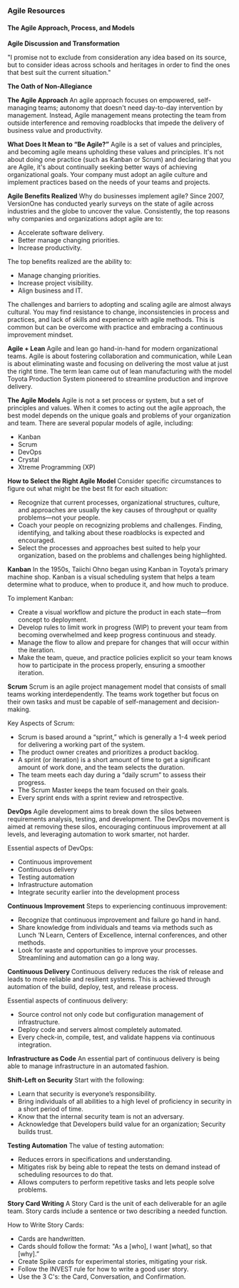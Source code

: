 ### Agile Resources

#### The Agile Approach, Process, and Models

**Agile Discussion and Transformation**

"I promise not to exclude from consideration any idea based on its source, but to consider ideas across schools and heritages in order to find the ones that best suit the current situation."

**The Oath of Non-Allegiance**

**The Agile Approach**
An agile approach focuses on empowered, self-managing teams; autonomy that doesn't need day-to-day intervention by management. Instead, Agile management means protecting the team from outside interference and removing roadblocks that impede the delivery of business value and productivity.

**What Does It Mean to “Be Agile?”**
Agile is a set of values and principles, and becoming agile means upholding these values and principles. It's not about doing one practice (such as Kanban or Scrum) and declaring that you are Agile, it's about continually seeking better ways of achieving organizational goals. Your company must adopt an agile culture and implement practices based on the needs of your teams and projects.

**Agile Benefits Realized**
Why do businesses implement agile? Since 2007, VersionOne has conducted yearly surveys on the state of agile across industries and the globe to uncover the value. Consistently, the top reasons why companies and organizations adopt agile are to:

- Accelerate software delivery.
- Better manage changing priorities.
- Increase productivity.

The top benefits realized are the ability to:

- Manage changing priorities.
- Increase project visibility.
- Align business and IT.

The challenges and barriers to adopting and scaling agile are almost always cultural. You may find resistance to change, inconsistencies in process and practices, and lack of skills and experience with agile methods. This is common but can be overcome with practice and embracing a continuous improvement mindset.

**Agile + Lean**
Agile and lean go hand-in-hand for modern organizational teams. Agile is about fostering collaboration and communication, while Lean is about eliminating waste and focusing on delivering the most value at just the right time. The term lean came out of lean manufacturing with the model Toyota Production System pioneered to streamline production and improve delivery.

**The Agile Models**
Agile is not a set process or system, but a set of principles and values. When it comes to acting out the agile approach, the best model depends on the unique goals and problems of your organization and team. There are several popular models of agile, including:

- Kanban
- Scrum
- DevOps
- Crystal
- Xtreme Programming (XP)

**How to Select the Right Agile Model**
Consider specific circumstances to figure out what might be the best fit for each situation:

- Recognize that current processes, organizational structures, culture, and approaches are usually the key causes of throughput or quality problems—not your people.
- Coach your people on recognizing problems and challenges. Finding, identifying, and talking about these roadblocks is expected and encouraged.
- Select the processes and approaches best suited to help your organization, based on the problems and challenges being highlighted.

**Kanban**
In the 1950s, Taiichi Ohno began using Kanban in Toyota’s primary machine shop. Kanban is a visual scheduling system that helps a team determine what to produce, when to produce it, and how much to produce. 

To implement Kanban:

- Create a visual workflow and picture the product in each state—from concept to deployment.
- Develop rules to limit work in progress (WIP) to prevent your team from becoming overwhelmed and keep progress continuous and steady.
- Manage the flow to allow and prepare for changes that will occur within the iteration.
- Make the team, queue, and practice policies explicit so your team knows how to participate in the process properly, ensuring a smoother iteration.

**Scrum**
Scrum is an agile project management model that consists of small teams working interdependently. The teams work together but focus on their own tasks and must be capable of self-management and decision-making.

Key Aspects of Scrum:

- Scrum is based around a “sprint,” which is generally a 1-4 week period for delivering a working part of the system.
- The product owner creates and prioritizes a product backlog.
- A sprint (or iteration) is a short amount of time to get a significant amount of work done, and the team selects the duration.
- The team meets each day during a “daily scrum” to assess their progress.
- The Scrum Master keeps the team focused on their goals.
- Every sprint ends with a sprint review and retrospective.

**DevOps**
Agile development aims to break down the silos between requirements analysis, testing, and development. The DevOps movement is aimed at removing these silos, encouraging continuous improvement at all levels, and leveraging automation to work smarter, not harder.

Essential aspects of DevOps:

- Continuous improvement
- Continuous delivery
- Testing automation
- Infrastructure automation
- Integrate security earlier into the development process

**Continuous Improvement**
Steps to experiencing continuous improvement:

- Recognize that continuous improvement and failure go hand in hand.
- Share knowledge from individuals and teams via methods such as Lunch ‘N Learn, Centers of Excellence, internal conferences, and other methods.
- Look for waste and opportunities to improve your processes. Streamlining and automation can go a long way.

**Continuous Delivery**
Continuous delivery reduces the risk of release and leads to more reliable and resilient systems. This is achieved through automation of the build, deploy, test, and release process.

Essential aspects of continuous delivery:

- Source control not only code but configuration management of infrastructure.
- Deploy code and servers almost completely automated.
- Every check-in, compile, test, and validate happens via continuous integration.

**Infrastructure as Code**
An essential part of continuous delivery is being able to manage infrastructure in an automated fashion.

**Shift-Left on Security**
Start with the following:

- Learn that security is everyone’s responsibility.
- Bring individuals of all abilities to a high level of proficiency in security in a short period of time.
- Know that the internal security team is not an adversary.
- Acknowledge that Developers build value for an organization; Security builds trust.

**Testing Automation**
The value of testing automation:

- Reduces errors in specifications and understanding.
- Mitigates risk by being able to repeat the tests on demand instead of scheduling resources to do that.
- Allows computers to perform repetitive tasks and lets people solve problems.

**Story Card Writing**
A Story Card is the unit of each deliverable for an agile team. Story cards include a sentence or two describing a needed function.

How to Write Story Cards:

- Cards are handwritten.
- Cards should follow the format: "As a [who], I want [what], so that [why].”
- Create Spike cards for experimental stories, mitigating your risk.
- Follow the INVEST rule for how to write a good user story.
- Use the 3 C's: the Card, Conversation, and Confirmation.
